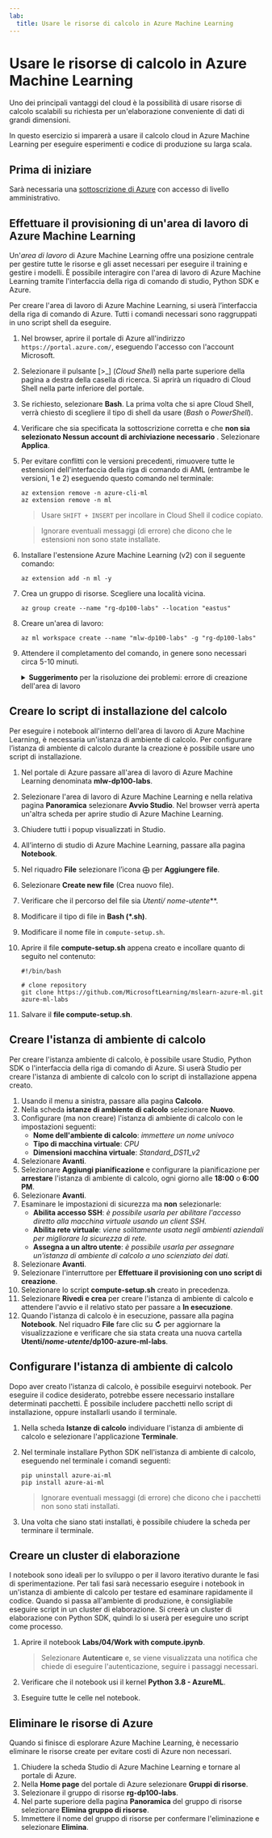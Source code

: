 ```yaml
---
lab:
  title: Usare le risorse di calcolo in Azure Machine Learning
---
```


# Usare le risorse di calcolo in Azure Machine Learning

Uno dei principali vantaggi del cloud è la possibilità di usare risorse di calcolo scalabili su richiesta per un'elaborazione conveniente di dati di grandi dimensioni.

In questo esercizio si imparerà a usare il calcolo cloud in Azure Machine Learning per eseguire esperimenti e codice di produzione su larga scala.

## Prima di iniziare

Sarà necessaria una [sottoscrizione di Azure](https://azure.microsoft.com/free?azure-portal=true) con accesso di livello amministrativo.

## Effettuare il provisioning di un'area di lavoro di Azure Machine Learning

Un'*area di lavoro* di Azure Machine Learning offre una posizione centrale per gestire tutte le risorse e gli asset necessari per eseguire il training e gestire i modelli. È possibile interagire con l'area di lavoro di Azure Machine Learning tramite l'interfaccia della riga di comando di studio, Python SDK e Azure.

Per creare l'area di lavoro di Azure Machine Learning, si userà l’interfaccia della riga di comando di Azure. Tutti i comandi necessari sono raggruppati in uno script shell da eseguire.

1. Nel browser, aprire il portale di Azure all'indirizzo `https://portal.azure.com/`, eseguendo l'accesso con l'account Microsoft.
1. Selezionare il pulsante \[>_] (*Cloud Shell*) nella parte superiore della pagina a destra della casella di ricerca. Si aprirà un riquadro di Cloud Shell nella parte inferiore del portale.
1. Se richiesto, selezionare **Bash**. La prima volta che si apre Cloud Shell, verrà chiesto di scegliere il tipo di shell da usare (*Bash* o *PowerShell*).
1. Verificare che sia specificata la sottoscrizione corretta e che **non sia selezionato Nessun account di archiviazione necessario** . Selezionare **Applica**.
1. Per evitare conflitti con le versioni precedenti, rimuovere tutte le estensioni dell'interfaccia della riga di comando di AML (entrambe le versioni, 1 e 2) eseguendo questo comando nel terminale:

    ```azurecli
    az extension remove -n azure-cli-ml
    az extension remove -n ml
    ```

    > Usare `SHIFT + INSERT` per incollare in Cloud Shell il codice copiato.

    > Ignorare eventuali messaggi (di errore) che dicono che le estensioni non sono state installate.

1. Installare l'estensione Azure Machine Learning (v2) con il seguente comando:
    
    ```azurecli
    az extension add -n ml -y
    ```

1. Crea un gruppo di risorse. Scegliere una località vicina.

    ```azurecli
    az group create --name "rg-dp100-labs" --location "eastus"
    ```

1. Creare un'area di lavoro:

    ```azurecli
    az ml workspace create --name "mlw-dp100-labs" -g "rg-dp100-labs"
    ```

1. Attendere il completamento del comando, in genere sono necessari circa 5-10 minuti.

    <details>  
    <summary><b>Suggerimento</b> per la risoluzione dei problemi: errore di creazione dell'area di lavoro</summary><br>
    <p>Se viene visualizzato un errore durante la creazione di un'area di lavoro tramite l'interfaccia della riga di comando, è necessario effettuare il provisioning manuale della risorsa:</p>
    <ol>
        <li>Nella home page portale di Azure selezionare <b>+ Crea una risorsa</b>.</li>
        <li><i>Cercare Machine Learning</i> e quindi selezionare <b>Azure Machine Learning</b>. Selezionare <b>Crea</b>.</li>
        <li>Creare una nuova risorsa di Azure Machine Learning con le impostazioni seguenti: <ul>
                <li><b>Sottoscrizione</b>: <i>la sottoscrizione di Azure usata</i></li>
                <li><b>Gruppo di risorse</b>: rg-dp100-labs</li>
                <li><b>Nome</b> area di lavoro: mlw-dp100-labs</li>
                <li><b>Area</b>: <i>selezionare l'area geografica più vicina</i></li>
                <li><b>Account di archiviazione</b>: <i>prendere nota del nuovo account di archiviazione predefinito che verrà creato per l'area di lavoro</i></li>
                <li><b>Insieme di credenziali delle chiavi</b>: <i>prendere nota del nuovo insieme di credenziali delle chiavi predefinito che verrà creato per l'area di lavoro</i></li>
                <li><b>Application Insights</b>: <i>prendere nota della nuova risorsa Application Insights predefinita che verrà creata per l'area di lavoro</i></li>
                <li><b>Registro contenitori</b>: nessuno (<i>ne verrà creato uno automaticamente la prima volta che si distribuisce un modello in un contenitore</i>)</li>
            </ul>
        <li>Selezionare <b>Rivedi e crea</b> e attende che l'area di lavoro e le relative risorse associate vengano create. In genere sono necessari circa 5 minuti.</li>
    </ol>
    </details>

## Creare lo script di installazione del calcolo

Per eseguire i notebook all'interno dell'area di lavoro di Azure Machine Learning, è necessaria un'istanza di ambiente di calcolo. Per configurare l’istanza di ambiente di calcolo durante la creazione è possibile usare uno script di installazione.

1. Nel portale di Azure passare all'area di lavoro di Azure Machine Learning denominata **mlw-dp100-labs**.
1. Selezionare l'area di lavoro di Azure Machine Learning e nella relativa pagina **Panoramica** selezionare **Avvio Studio**. Nel browser verrà aperta un'altra scheda per aprire studio di Azure Machine Learning.
1. Chiudere tutti i popup visualizzati in Studio.
1. All’interno di studio di Azure Machine Learning, passare alla pagina **Notebook**.
1. Nel riquadro **File** selezionare l’icona &#10753; per **Aggiungere file**.
1. Selezionare **Create new file** (Crea nuovo file).
1. Verificare che il percorso del file sia **Utenti/* nome-utente***.
1. Modificare il tipo di file in **Bash (*.sh)**.
1. Modificare il nome file in `compute-setup.sh`.
1. Aprire il file **compute-setup.sh** appena creato e incollare quanto di seguito nel contenuto:

    ```azurecli
    #!/bin/bash

    # clone repository
    git clone https://github.com/MicrosoftLearning/mslearn-azure-ml.git azure-ml-labs
    ```

1. Salvare il **file compute-setup.sh**.

## Creare l'istanza di ambiente di calcolo

Per creare l'istanza ambiente di calcolo, è possibile usare Studio, Python SDK o l'interfaccia della riga di comando di Azure. Si userà Studio per creare l'istanza di ambiente di calcolo con lo script di installazione appena creato.

1. Usando il menu a sinistra, passare alla pagina **Calcolo**.
1. Nella scheda **istanze di ambiente di calcolo** selezionare **Nuovo**.
1. Configurare (ma non creare) l'istanza di ambiente di calcolo con le impostazioni seguenti: 
    - **Nome dell'ambiente di calcolo**: *immettere un nome univoco*
    - **Tipo di macchina virtuale**: *CPU*
    - **Dimensioni macchina virtuale**: *Standard_DS11_v2*
1. Selezionare **Avanti**.
1. Selezionare **Aggiungi pianificazione** e configurare la pianificazione per **arrestare** l'istanza di ambiente di calcolo, ogni giorno alle **18:00** o **6:00 PM**.
1. Selezionare **Avanti**.
1. Esaminare le impostazioni di sicurezza ma **non** selezionarle:
    - **Abilita accesso SSH**: *è possibile usarla per abilitare l'accesso diretto alla macchina virtuale usando un client SSH.*
    - **Abilita rete virtuale**: *viene solitamente usata negli ambienti aziendali per migliorare la sicurezza di rete.*
    - **Assegna a un altro utente**: *è possibile usarla per assegnare un'istanza di ambiente di calcolo a uno scienziato dei dati.*
1. Selezionare **Avanti**.
1. Selezionare l'interruttore per **Effettuare il provisioning con uno script di creazione**.
1. Selezionare lo script **compute-setup.sh** creato in precedenza.
1. Selezionare **Rivedi e crea** per creare l'istanza di ambiente di calcolo e attendere l'avvio e il relativo stato per passare a **In esecuzione**.
1. Quando l'istanza di calcolo è in esecuzione, passare alla pagina **Notebook**. Nel riquadro **File** fare clic su **&#8635;** per aggiornare la visualizzazione e verificare che sia stata creata una nuova cartella **Utenti/*nome-utente*/dp100-azure-ml-labs**.

## Configurare l'istanza di ambiente di calcolo

Dopo aver creato l'istanza di calcolo, è possibile eseguirvi notebook. Per eseguire il codice desiderato, potrebbe essere necessario installare determinati pacchetti. È possibile includere pacchetti nello script di installazione, oppure installarli usando il terminale.

1. Nella scheda **Istanze di calcolo** individuare l'istanza di ambiente di calcolo e selezionare l'applicazione **Terminale**.
1. Nel terminale installare Python SDK nell'istanza di ambiente di calcolo, eseguendo nel terminale i comandi seguenti:

    ```
    pip uninstall azure-ai-ml
    pip install azure-ai-ml
    ```

    > Ignorare eventuali messaggi (di errore) che dicono che i pacchetti non sono stati installati.

1. Una volta che siano stati installati, è possibile chiudere la scheda per terminare il terminale.

## Creare un cluster di elaborazione

I notebook sono ideali per lo sviluppo o per il lavoro iterativo durante le fasi di sperimentazione. Per tali fasi sarà necessario eseguire i notebook in un'istanza di ambiente di calcolo per testare ed esaminare rapidamente il codice. Quando si passa all'ambiente di produzione, è consigliabile eseguire script in un cluster di elaborazione. Si creerà un cluster di elaborazione con Python SDK, quindi lo si userà per eseguire uno script come processo.

1. Aprire il notebook **Labs/04/Work with compute.ipynb**.

    > Selezionare **Autenticare** e, se viene visualizzata una notifica che chiede di eseguire l'autenticazione, seguire i passaggi necessari.

1. Verificare che il notebook usi il kernel **Python 3.8 - AzureML**.
1. Eseguire tutte le celle nel notebook.

## Eliminare le risorse di Azure

Quando si finisce di esplorare Azure Machine Learning, è necessario eliminare le risorse create per evitare costi di Azure non necessari.

1. Chiudere la scheda Studio di Azure Machine Learning e tornare al portale di Azure.
1. Nella **Home page** del portale di Azure selezionare **Gruppi di risorse**.
1. Selezionare il gruppo di risorse **rg-dp100-labs**.
1. Nel parte superiore della pagina **Panoramica** del gruppo di risorse selezionare **Elimina gruppo di risorse**.
1. Immettere il nome del gruppo di risorse per confermare l'eliminazione e selezionare **Elimina**.
